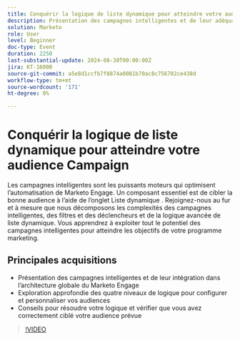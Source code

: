 ```yaml
---
title: Conquérir la logique de liste dynamique pour atteindre votre audience Campaign
description: Présentation des campagnes intelligentes et de leur adéquation à l’architecture globale du Marketo Engage Découvrez en détail les quatre niveaux de logique pour configurer et personnaliser vos audiences. Clics pour résoudre votre logique et vérifier que vous avez correctement ciblé votre audience prévue
solution: Marketo
role: User
level: Beginner
doc-type: Event
duration: 2250
last-substantial-update: 2024-08-30T00:00:00Z
jira: KT-16000
source-git-commit: a5e8d1ccfb7f8874a0081b70ac8c756702ce438d
workflow-type: tm+mt
source-wordcount: '171'
ht-degree: 0%

---
```



# Conquérir la logique de liste dynamique pour atteindre votre audience Campaign

Les campagnes intelligentes sont les puissants moteurs qui optimisent l’automatisation de Marketo Engage. Un composant essentiel est de cibler la bonne audience à l’aide de l’onglet Liste dynamique . Rejoignez-nous au fur et à mesure que nous décomposons les complexités des campagnes intelligentes, des filtres et des déclencheurs et de la logique avancée de liste dynamique. Vous apprendrez à exploiter tout le potentiel des campagnes intelligentes pour atteindre les objectifs de votre programme marketing.

## Principales acquisitions

* Présentation des campagnes intelligentes et de leur intégration dans l’architecture globale du Marketo Engage
* Exploration approfondie des quatre niveaux de logique pour configurer et personnaliser vos audiences
* Conseils pour résoudre votre logique et vérifier que vous avez correctement ciblé votre audience prévue

>[!VIDEO](https://video.tv.adobe.com/v/3457300/?learn=on&captions=fre_fr)
